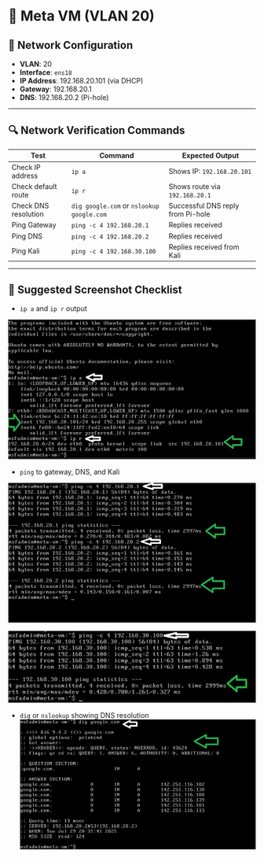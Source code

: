 # 🤖 Meta VM (VLAN 20)

## 🔧 Network Configuration

- **VLAN**: 20  
- **Interface**: `ens18`  
- **IP Address**: 192.168.20.101 (via DHCP)  
- **Gateway**: 192.168.20.1  
- **DNS**: 192.168.20.2 (Pi-hole)

---

## 🔍 Network Verification Commands

| Test                        | Command                                 | Expected Output                          |
|-----------------------------|------------------------------------------|------------------------------------------|
| Check IP address            | `ip a`                                   | Shows IP: `192.168.20.101`               |
| Check default route         | `ip r`                                   | Shows route via `192.168.20.1`           |
| Check DNS resolution        | `dig google.com` or `nslookup google.com`| Successful DNS reply from Pi-hole        |
| Ping Gateway                | `ping -c 4 192.168.20.1`                 | Replies received                         |
| Ping DNS                   | `ping -c 4 192.168.20.2`                 | Replies received                         |
| Ping Kali                  | `ping -c 4 192.168.30.100`               | Replies received from Kali               |

---

## 📸 Suggested Screenshot Checklist

- `ip a` and `ip r` output

![Meta](1_Meta_IP.png)


- `ping` to gateway, DNS, and Kali

![Ping](2_Meta_Ping.png)

![Ping](3_Meta_Ping.png)


- `dig` or `nslookup` showing DNS resolution  
![Dig](4_Meta_Dig.png)
